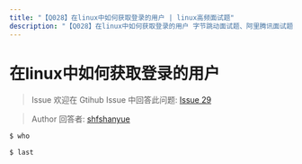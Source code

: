 ```yaml
---
title: "【Q028】在linux中如何获取登录的用户 | linux高频面试题"
description: "【Q028】在linux中如何获取登录的用户 字节跳动面试题、阿里腾讯面试题、美团小米面试题。"
---
```


# 在linux中如何获取登录的用户

> Issue
> 欢迎在 Gtihub Issue 中回答此问题: [Issue 29](https://github.com/shfshanyue/Daily-Question/issues/29)

> Author
> 回答者: [shfshanyue](https://github.com/shfshanyue)

```bash
$ who

$ last
```
